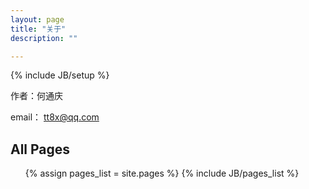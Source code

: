```yaml
---
layout: page
title: "关于"
description: ""

---
```

{% include JB/setup %}

作者：何通庆

email： tt8x@qq.com

<h2>All Pages</h2>
<ul>
{% assign pages_list = site.pages %}
{% include JB/pages_list %}
</ul>
